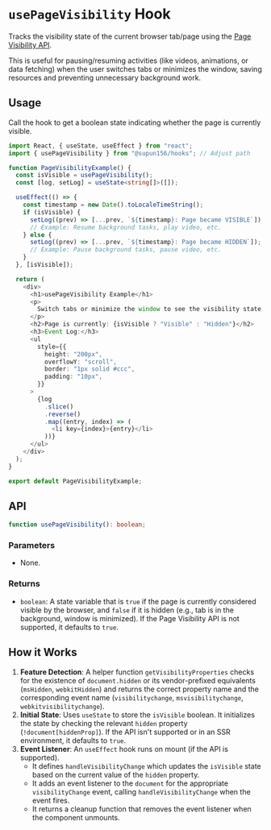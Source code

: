 # `usePageVisibility` Hook

Tracks the visibility state of the current browser tab/page using the [Page Visibility API](https://developer.mozilla.org/en-US/docs/Web/API/Page_Visibility_API).

This is useful for pausing/resuming activities (like videos, animations, or data fetching) when the user switches tabs or minimizes the window, saving resources and preventing unnecessary background work.

## Usage

Call the hook to get a boolean state indicating whether the page is currently visible.

```typescript
import React, { useState, useEffect } from "react";
import { usePageVisibility } from "@supun156/hooks"; // Adjust path

function PageVisibilityExample() {
  const isVisible = usePageVisibility();
  const [log, setLog] = useState<string[]>([]);

  useEffect(() => {
    const timestamp = new Date().toLocaleTimeString();
    if (isVisible) {
      setLog((prev) => [...prev, `${timestamp}: Page became VISIBLE`]);
      // Example: Resume background tasks, play video, etc.
    } else {
      setLog((prev) => [...prev, `${timestamp}: Page became HIDDEN`]);
      // Example: Pause background tasks, pause video, etc.
    }
  }, [isVisible]);

  return (
    <div>
      <h1>usePageVisibility Example</h1>
      <p>
        Switch tabs or minimize the window to see the visibility state change.
      </p>
      <h2>Page is currently: {isVisible ? "Visible" : "Hidden"}</h2>
      <h3>Event Log:</h3>
      <ul
        style={{
          height: "200px",
          overflowY: "scroll",
          border: "1px solid #ccc",
          padding: "10px",
        }}
      >
        {log
          .slice()
          .reverse()
          .map((entry, index) => (
            <li key={index}>{entry}</li>
          ))}
      </ul>
    </div>
  );
}

export default PageVisibilityExample;
```

## API

```typescript
function usePageVisibility(): boolean;
```

### Parameters

- None.

### Returns

- `boolean`: A state variable that is `true` if the page is currently considered visible by the browser, and `false` if it is hidden (e.g., tab is in the background, window is minimized). If the Page Visibility API is not supported, it defaults to `true`.

## How it Works

1.  **Feature Detection**: A helper function `getVisibilityProperties` checks for the existence of `document.hidden` or its vendor-prefixed equivalents (`msHidden`, `webkitHidden`) and returns the correct property name and the corresponding event name (`visibilitychange`, `msvisibilitychange`, `webkitvisibilitychange`).
2.  **Initial State**: Uses `useState` to store the `isVisible` boolean. It initializes the state by checking the relevant `hidden` property (`!document[hiddenProp]`). If the API isn't supported or in an SSR environment, it defaults to `true`.
3.  **Event Listener**: An `useEffect` hook runs on mount (if the API is supported).
    - It defines `handleVisibilityChange` which updates the `isVisible` state based on the current value of the `hidden` property.
    - It adds an event listener to the `document` for the appropriate `visibilityChange` event, calling `handleVisibilityChange` when the event fires.
    - It returns a cleanup function that removes the event listener when the component unmounts.

